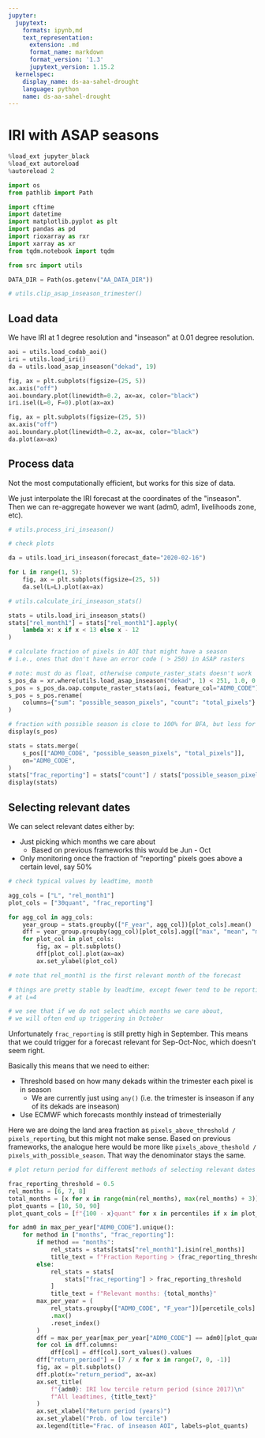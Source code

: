 ```yaml
---
jupyter:
  jupytext:
    formats: ipynb,md
    text_representation:
      extension: .md
      format_name: markdown
      format_version: '1.3'
      jupytext_version: 1.15.2
  kernelspec:
    display_name: ds-aa-sahel-drought
    language: python
    name: ds-aa-sahel-drought
---
```


# IRI with ASAP seasons

```python
%load_ext jupyter_black
%load_ext autoreload
%autoreload 2
```

```python
import os
from pathlib import Path

import cftime
import datetime
import matplotlib.pyplot as plt
import pandas as pd
import rioxarray as rxr
import xarray as xr
from tqdm.notebook import tqdm

from src import utils
```

```python
DATA_DIR = Path(os.getenv("AA_DATA_DIR"))
```

```python
# utils.clip_asap_inseason_trimester()
```

## Load data

We have IRI at 1 degree resolution and "inseason" at 0.01 degree resolution.

```python
aoi = utils.load_codab_aoi()
iri = utils.load_iri()
da = utils.load_asap_inseason("dekad", 19)
```

```python
fig, ax = plt.subplots(figsize=(25, 5))
ax.axis("off")
aoi.boundary.plot(linewidth=0.2, ax=ax, color="black")
iri.isel(L=0, F=0).plot(ax=ax)
```

```python
fig, ax = plt.subplots(figsize=(25, 5))
ax.axis("off")
aoi.boundary.plot(linewidth=0.2, ax=ax, color="black")
da.plot(ax=ax)
```

## Process data

Not the most computationally efficient, but works for this size of data.

We just interpolate the IRI forecast at the coordinates of the "inseason".
Then we can re-aggregate however we want (adm0, adm1, livelihoods zone, etc).

```python
# utils.process_iri_inseason()
```

```python
# check plots

da = utils.load_iri_inseason(forecast_date="2020-02-16")

for L in range(1, 5):
    fig, ax = plt.subplots(figsize=(25, 5))
    da.sel(L=L).plot(ax=ax)
```

```python
# utils.calculate_iri_inseason_stats()
```

```python
stats = utils.load_iri_inseason_stats()
stats["rel_month1"] = stats["rel_month1"].apply(
    lambda x: x if x < 13 else x - 12
)

# calculate fraction of pixels in AOI that might have a season
# i.e., ones that don't have an error code ( > 250) in ASAP rasters

# note: must do as float, otherwise compute_raster_stats doesn't work
s_pos_da = xr.where(utils.load_asap_inseason("dekad", 1) < 251, 1.0, 0.0)
s_pos = s_pos_da.oap.compute_raster_stats(aoi, feature_col="ADM0_CODE")
s_pos = s_pos.rename(
    columns={"sum": "possible_season_pixels", "count": "total_pixels"}
)

# fraction with possible season is close to 100% for BFA, but less for TCD and NER
display(s_pos)

stats = stats.merge(
    s_pos[["ADM0_CODE", "possible_season_pixels", "total_pixels"]],
    on="ADM0_CODE",
)
stats["frac_reporting"] = stats["count"] / stats["possible_season_pixels"]
display(stats)
```

## Selecting relevant dates

We can select relevant dates either by:

- Just picking which months we care about
  - Based on previous frameworks this would be Jun - Oct
- Only monitoring once the fraction of "reporting" pixels
goes above a certain level, say 50%

```python
# check typical values by leadtime, month

agg_cols = ["L", "rel_month1"]
plot_cols = ["30quant", "frac_reporting"]

for agg_col in agg_cols:
    year_group = stats.groupby(["F_year", agg_col])[plot_cols].mean()
    dff = year_group.groupby(agg_col)[plot_cols].agg(["max", "mean", "min"])
    for plot_col in plot_cols:
        fig, ax = plt.subplots()
        dff[plot_col].plot(ax=ax)
        ax.set_ylabel(plot_col)

# note that rel_month1 is the first relevant month of the forecast

# things are pretty stable by leadtime, except fewer tend to be reporting
# at L=4

# we see that if we do not select which months we care about,
# we will often end up triggering in October
```

Unfortunately `frac_reporting` is still pretty high in September.
This means that we could trigger for a forecast relevant for Sep-Oct-Noc,
which doesn't seem right.

Basically this means that we need to either:

- Threshold based on how many dekads within the trimester each pixel is in season
  - We are currently just using `any()` (i.e. the trimester is inseason
if any of its dekads are inseason)
- Use ECMWF which forecasts monthly instead of trimesterially

Here we are doing the land area fraction as `pixels_above_threshold / pixels_reporting`,
but this might not make sense. Based on previous frameworks, the analogue
here would be more like `pixels_above_theshold / pixels_with_possible_season`.
That way the denominator stays the same.

```python
# plot return period for different methods of selecting relevant dates

frac_reporting_threshold = 0.5
rel_months = [6, 7, 8]
total_months = [x for x in range(min(rel_months), max(rel_months) + 3)]
plot_quants = [10, 50, 90]
plot_quant_cols = [f"{100 - x}quant" for x in percentiles if x in plot_quants]

for adm0 in max_per_year["ADM0_CODE"].unique():
    for method in ["months", "frac_reporting"]:
        if method == "months":
            rel_stats = stats[stats["rel_month1"].isin(rel_months)]
            title_text = f"Fraction Reporting > {frac_reporting_threshold}"
        else:
            rel_stats = stats[
                stats["frac_reporting"] > frac_reporting_threshold
            ]
            title_text = f"Relevant months: {total_months}"
        max_per_year = (
            rel_stats.groupby(["ADM0_CODE", "F_year"])[percetile_cols]
            .max()
            .reset_index()
        )
        dff = max_per_year[max_per_year["ADM0_CODE"] == adm0][plot_quant_cols]
        for col in dff.columns:
            dff[col] = dff[col].sort_values().values
        dff["return_period"] = [7 / x for x in range(7, 0, -1)]
        fig, ax = plt.subplots()
        dff.plot(x="return_period", ax=ax)
        ax.set_title(
            f"{adm0}: IRI low tercile return period (since 2017)\n"
            f"All leadtimes, {title_text}"
        )
        ax.set_xlabel("Return period (years)")
        ax.set_ylabel("Prob. of low tercile")
        ax.legend(title="Frac. of inseason AOI", labels=plot_quants)
```
